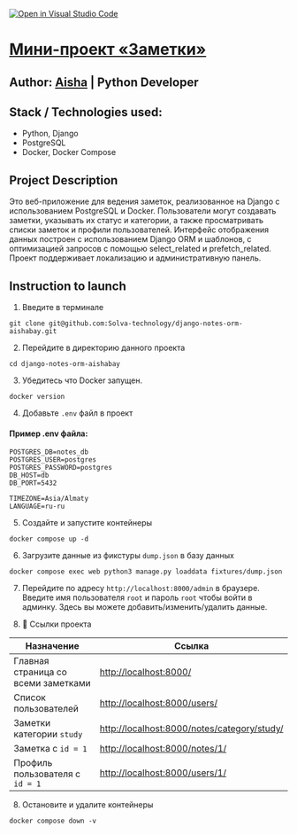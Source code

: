 [![Open in Visual Studio Code](https://classroom.github.com/assets/open-in-vscode-2e0aaae1b6195c2367325f4f02e2d04e9abb55f0b24a779b69b11b9e10269abc.svg)](https://classroom.github.com/online_ide?assignment_repo_id=19940492&assignment_repo_type=AssignmentRepo)
# [Мини-проект «Заметки»](https://github.com/Solva-technology/django-notes-orm-aishabay.git)
## Author: [Aisha](https://www.linkedin.com/in/aisha-zhumagul/) | Python Developer
## Stack / Technologies used:
- Python, Django
- PostgreSQL
- Docker, Docker Compose

## Project Description
Это веб-приложение для ведения заметок, реализованное на Django с использованием PostgreSQL и Docker. Пользователи могут создавать заметки, указывать их статус и категории, а также просматривать списки заметок и профили пользователей. Интерфейс отображения данных построен с использованием Django ORM и шаблонов, с оптимизацией запросов с помощью select_related и prefetch_related. Проект поддерживает локализацию и административную панель.

## Instruction to launch
1. Введите в терминале
```
git clone git@github.com:Solva-technology/django-notes-orm-aishabay.git
```

2. Перейдите в директорию данного проекта
```
cd django-notes-orm-aishabay
```

3. Убедитесь что Docker запущен.
```
docker version
```

4. Добавьте `.env` файл в проект
#### Пример .env файла:
```
POSTGRES_DB=notes_db
POSTGRES_USER=postgres
POSTGRES_PASSWORD=postgres
DB_HOST=db
DB_PORT=5432

TIMEZONE=Asia/Almaty
LANGUAGE=ru-ru
```

5. Создайте и запустите контейнеры
```
docker compose up -d
```

6. Загрузите данные из фикстуры `dump.json` в базу данных
```
docker compose exec web python3 manage.py loaddata fixtures/dump.json
```

7. Перейдите по адресу `http://localhost:8000/admin` в браузере.
Введите имя пользователя ```root``` и пароль ```root``` чтобы войти в админку.
Здесь вы можете добавить/изменить/удалить данные.

8. 🔗 Ссылки проекта

| Назначение                                  | Ссылка                                               |
|--------------------------------------------|------------------------------------------------------|
| Главная страница со всеми заметками        | [http://localhost:8000/](http://localhost:8000/)     |
| Список пользователей                        | [http://localhost:8000/users/](http://localhost:8000/users/) |
| Заметки категории `study`                  | [http://localhost:8000/notes/category/study/](http://localhost:8000/notes/category/study/) |
| Заметка с `id = 1`                             | [http://localhost:8000/notes/1/](http://localhost:8000/notes/1/) |
| Профиль пользователя с `id = 1`               | [http://localhost:8000/users/1/](http://localhost:8000/users/1/) |

8. Остановите и удалите контейнеры
```
docker compose down -v
```
